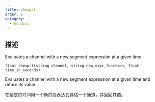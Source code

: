 ```yaml
---
title: chexprt
order: 6
category:
  - houdini
---
```

    
## 描述

Evaluates a channel with a new segment expression at a given time.

`float chexprt(string channel, string new_expr_function, float time_in_seconds)`

Evaluates a channel with a new segment expression at a given time and return
its value.

在给定的时间用一个新的段表达式评估一个通道，并返回其值。
